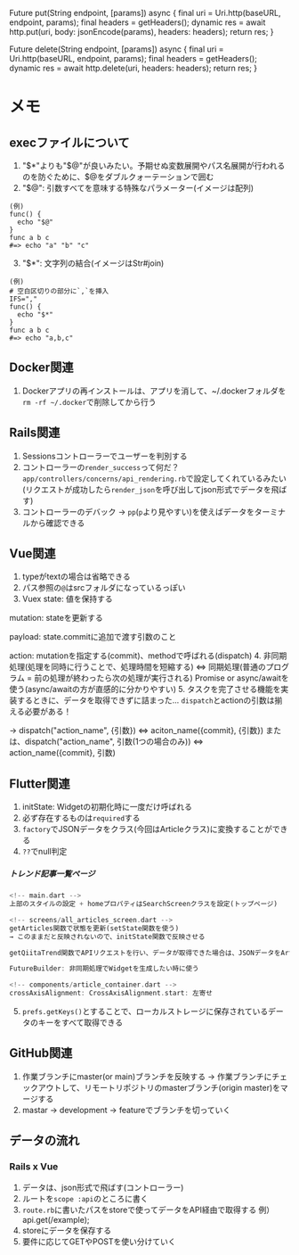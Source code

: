   Future<dynamic> put(String endpoint, [params]) async {
    final uri = Uri.http(baseURL, endpoint, params);
    final headers = getHeaders();
    dynamic res = await http.put(uri, body: jsonEncode(params), headers: headers);
    return res;
  }

  Future<dynamic> delete(String endpoint, [params]) async {
    final uri = Uri.http(baseURL, endpoint, params);
    final headers = getHeaders();
    dynamic res = await http.delete(uri, headers: headers);
    return res;
  }


# メモ
## execファイルについて
1. "$*"よりも"$@"が良いみたい。予期せぬ変数展開やパス名展開が行われるのを防ぐために、$@をダブルクォーテーションで囲む
2. "$@": 引数すべてを意味する特殊なパラメーター(イメージは配列)
```
(例)
func() {
  echo "$@"
}
func a b c
#=> echo "a" "b" "c"
```
3. "$*": 文字列の結合(イメージはStr#join)
```
(例)
# 空白区切りの部分に`,`を挿入
IFS=","
func() {
  echo "$*"
}
func a b c 
#=> echo "a,b,c"
```

## Docker関連
1. Dockerアプリの再インストールは、アプリを消して、~/.dockerフォルダを`rm -rf ~/.docker`で削除してから行う

## Rails関連
1. Sessionsコントローラーでユーザーを判別する
2. コントローラーの`render_success`って何だ？
`app/controllers/concerns/api_rendering.rb`で設定してくれているみたい(リクエストが成功したら`render_json`を呼び出してjson形式でデータを飛ばす)
3. コントローラーのデバック
-> `pp`(`p`より見やすい)を使えばデータをターミナルから確認できる

## Vue関連
1. typeがtextの場合は省略できる
2. パス参照の`@`はsrcフォルダになっているっぽい
3. Vuex
state: 値を保持する

mutation: stateを更新する

payload: state.commitに追加で渡す引数のこと

action: mutationを指定する(commit)、methodで呼ばれる(dispatch)
4. 非同期処理(処理を同時に行うことで、処理時間を短縮する) <=> 同期処理(普通のプログラム = 前の処理が終わったら次の処理が実行される)
Promise or async/awaitを使う(async/awaitの方が直感的に分かりやすい)
5. タスクを完了させる機能を実装するときに、データを取得できずに詰まった...
`dispatch`とactionの引数は揃える必要がある！

-> dispatch("action_name", {引数}) <=> aciton_name({commit}, {引数})
または、dispatch("action_name", 引数(1つの場合のみ)) <=> action_name({commit}, 引数)

## Flutter関連
1. initState: Widgetの初期化時に一度だけ呼ばれる
2. 必ず存在するものは`required`する
3. `factory`でJSONデータをクラス(今回はArticleクラス)に変換することができる
4. `??`でnull判定

<!-- screensディレクトリ: ページを格納するディレクトリ -->
<!-- componentsディレクトリ: UIの設定 -->
##### トレンド記事一覧ページ
```dart
<!-- main.dart -->
上部のスタイルの設定 + homeプロパティはSearchScreenクラスを設定(トップページ)

<!-- screens/all_articles_screen.dart -->
getArticles関数で状態を更新(setState関数を使う)
→ このままだと反映されないので、initState関数で反映させる

getQiitaTrend関数でAPIリクエストを行い、データが取得できた場合は、JSONデータをArticleクラスに変換する

FutureBuilder: 非同期処理でWidgetを生成したい時に使う

<!-- components/article_container.dart -->
crossAxisAlignment: CrossAxisAlignment.start: 左寄せ
```

5. `prefs.getKeys()`とすることで、ローカルストレージに保存されているデータのキーをすべて取得できる

## GitHub関連
1. 作業ブランチにmaster(or main)ブランチを反映する
-> 作業ブランチにチェックアウトして、リモートリポジトリのmasterブランチ(origin master)をマージする
2. mastar -> development -> featureでブランチを切っていく

## データの流れ
### Rails x Vue
1. データは、json形式で飛ばす(コントローラー)
2. ルートを`scope :api`のところに書く
3. `route.rb`に書いたパスをstoreで使ってデータをAPI経由で取得する
例）api.get(/example);
4. storeにデータを保存する
5. 要件に応じてGETやPOSTを使い分けていく

